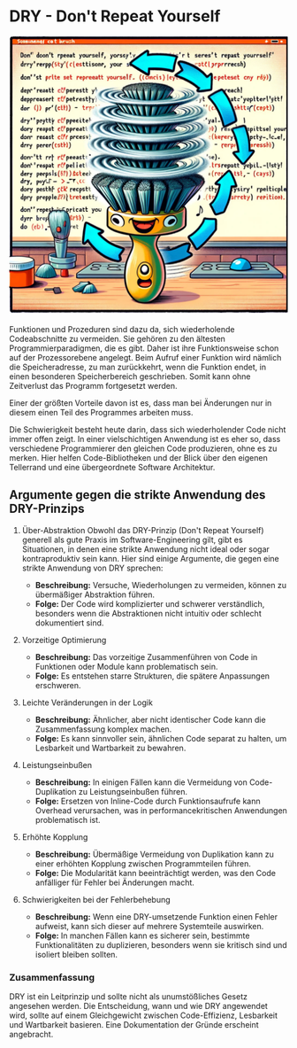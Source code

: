 # DRY - Don't Repeat Yourself

![DRY](pictures/DRY.jpg "Don't repeat yourself")

Funktionen und Prozeduren sind dazu da, sich wiederholende Codeabschnitte zu vermeiden. Sie gehören zu den ältesten
Programmierparadigmen, die es gibt. Daher ist ihre Funktionsweise schon auf der Prozessorebene angelegt. Beim Aufruf
einer Funktion wird nämlich die Speicheradresse, zu man zurückkehrt, wenn die Funktion endet, in einen besonderen
Speicherbereich geschrieben. Somit kann ohne Zeitverlust das Programm fortgesetzt werden.

Einer der größten Vorteile davon ist es, dass man bei Änderungen nur in diesem einen Teil des Programmes arbeiten muss.

Die Schwierigkeit besteht heute darin, dass sich wiederholender Code nicht immer offen zeigt. In einer vielschichtigen
Anwendung ist es eher so, dass verschiedene Programmierer den gleichen Code produzieren, ohne es zu merken. Hier helfen
Code-Bibliotheken und der Blick über den eigenen Tellerrand und eine übergeordnete Software Architektur.

## Argumente gegen die strikte Anwendung des DRY-Prinzips

1. Über-Abstraktion
   Obwohl das DRY-Prinzip (Don't Repeat Yourself) generell als gute Praxis im Software-Engineering gilt, gibt es
   Situationen, in denen eine strikte Anwendung nicht ideal oder sogar kontraproduktiv sein kann. Hier sind einige
   Argumente, die gegen eine strikte Anwendung von DRY sprechen:
    - **Beschreibung:** Versuche, Wiederholungen zu vermeiden, können zu übermäßiger Abstraktion führen.
    - **Folge:** Der Code wird komplizierter und schwerer verständlich, besonders wenn die Abstraktionen nicht intuitiv
      oder schlecht dokumentiert sind.

2. Vorzeitige Optimierung

    - **Beschreibung:** Das vorzeitige Zusammenführen von Code in Funktionen oder Module kann problematisch sein.
    - **Folge:** Es entstehen starre Strukturen, die spätere Anpassungen erschweren.

3. Leichte Veränderungen in der Logik

    - **Beschreibung:** Ähnlicher, aber nicht identischer Code kann die Zusammenfassung komplex machen.
    - **Folge:** Es kann sinnvoller sein, ähnlichen Code separat zu halten, um Lesbarkeit und Wartbarkeit zu bewahren.

4. Leistungseinbußen

    - **Beschreibung:** In einigen Fällen kann die Vermeidung von Code-Duplikation zu Leistungseinbußen führen.
    - **Folge:** Ersetzen von Inline-Code durch Funktionsaufrufe kann Overhead verursachen, was in performancekritischen
      Anwendungen problematisch ist.

5. Erhöhte Kopplung

    - **Beschreibung:** Übermäßige Vermeidung von Duplikation kann zu einer erhöhten Kopplung zwischen Programmteilen
      führen.
    - **Folge:** Die Modularität kann beeinträchtigt werden, was den Code anfälliger für Fehler bei Änderungen macht.

6. Schwierigkeiten bei der Fehlerbehebung

    - **Beschreibung:** Wenn eine DRY-umsetzende Funktion einen Fehler aufweist, kann sich dieser auf mehrere
      Systemteile auswirken.
    - **Folge:** In manchen Fällen kann es sicherer sein, bestimmte Funktionalitäten zu duplizieren, besonders wenn sie
      kritisch sind und isoliert bleiben sollten.

### Zusammenfassung

DRY ist ein Leitprinzip und sollte nicht als unumstößliches Gesetz angesehen werden. Die Entscheidung, wann und wie DRY
angewendet wird, sollte auf einem Gleichgewicht zwischen Code-Effizienz, Lesbarkeit und Wartbarkeit basieren. Eine
Dokumentation der Gründe erscheint angebracht.
